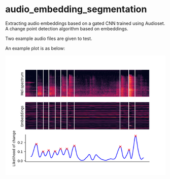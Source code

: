 # audio_embedding_segmentation
Extracting audio embeddings based on a gated CNN trained using Audioset. A change point detection algorithm based on embeddings.

Two example audio files are given to test.

An example plot is as below:

![Image description](https://raw.githubusercontent.com/zhao-shuyang/audio_embedding_segmentation/master/plot.png)
